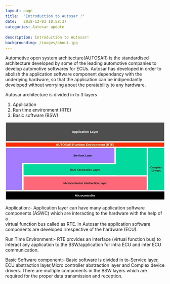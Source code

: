 ```yaml
---
layout: page
title:  "Introduction to Autosar !"
date:   2018-12-03 10:58:37
categories: Autosar update

description: Introduction to Autosar!
backgroundimg: /images/about.jpg
---
```

Automotive open system architecture(AUTOSAR) is the standardised architecture developed by some of the leading automotive companies to develop automotive softwares for ECUs.
Autosar has developed in order to abolish the application software component dependancy with the underlying hardware, so that the 
application can be indipendantly developed without worrying about the poratability to any hardware.

Autosar architecture is divided in to 3 layers

   1. Application
   2. Run time environment (RTE) 
   3. Basic software (BSW)
   
   ![](/images/autosar_basic/autosar_Snip1.jpg)
    
  Application:-
      Application layer can have many application software components (ASWC) which are interacting to the hardware with the help of a     
      virtual function bus called as RTE.
      In Autosar the application software components are developed irrespective of the hardware (ECU).
    
  Run Time Environment:-
       RTE provides an interface (virtual function bus) to interact any application to the BSW/application for intra ECU and inter ECU 
       communication.
    
  Basic Software component:-
       Basic software is divided in to-Service layer, ECU abstraction layer,Micro controller abstraction layer and Complex device drivers.
       There are multiple components in the  BSW layers which are required  for the proper data transmission and reception.

